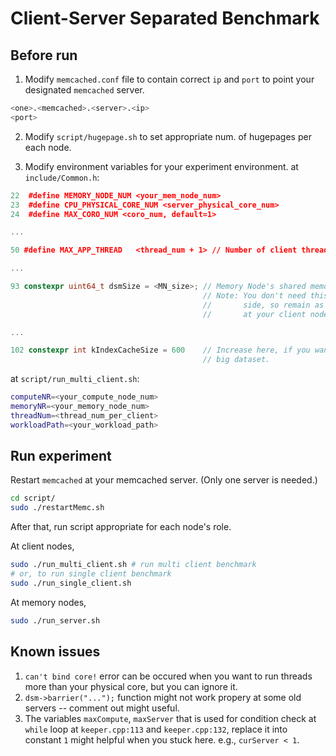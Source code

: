 # Client-Server Separated Benchmark
## Before run
1. Modify `memcached.conf` file to contain correct `ip` and `port` to point your designated `memcached` server.
```sh
<one>.<memcached>.<server>.<ip>
<port>
```

2. Modify `script/hugepage.sh` to set appropriate num. of hugepages per each node.

2. Modify environment variables for your experiment environment.
at `include/Common.h`:
```c++
22  #define MEMORY_NODE_NUM <your_mem_node_num>
23  #define CPU_PHYSICAL_CORE_NUM <server_physical_core_num>
24  #define MAX_CORO_NUM <coro_num, default=1>

...

50 #define MAX_APP_THREAD   <thread_num + 1> // Number of client thread num + 1

...

93 constexpr uint64_t dsmSize = <MN_size>; // Memory Node's shared memory region.
                                           // Note: You don't need this at client
                                           //       side, so remain as small as possible
                                           //       at your client node.

...

102 constexpr int kIndexCacheSize = 600    // Increase here, if you want to run
                                           // big dataset.
```


at `script/run_multi_client.sh`:
```sh
computeNR=<your_compute_node_num>
memoryNR=<your_memory_node_num>
threadNum=<thread_num_per_client>
workloadPath=<your_workload_path>
```

## Run experiment
Restart `memcached` at your memcached server. (Only one server is needed.)
```sh
cd script/
sudo ./restartMemc.sh
```
After that, run script appropriate for each node's role.

At client nodes,
```bash
sudo ./run_multi_client.sh # run multi client benchmark
# or, to run single client benchmark
sudo ./run_single_client.sh
```

At memory nodes,
```bash
sudo ./run_server.sh
```

## Known issues
1. `can't bind core!` error can be occured when you want to run threads more than your physical core, but you can ignore it.
2. `dsm->barrier("...");` function might not work propery at some old servers -- comment out might useful.
3. The variables `maxCompute`, `maxServer` that is used for condition check at `while` loop at `keeper.cpp:113` and `keeper.cpp:132`, replace it into constant `1` might helpful when you stuck here.
e.g., `curServer < 1`.
